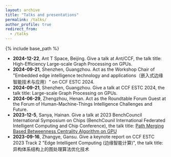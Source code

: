 ```yaml
---
layout: archive
title: "Talks and presentations"
permalink: /talks/
author_profile: true
redirect_from:
  - /talks
---
```


{% include base_path %}


- **2024-12-22**, Ant T Space, Beijing. Give a talk at Ant/CCF, the talk title: High-Efficiency Large-scale Graph Processing on GPUs.
- **2024-09-21**, Shenzhen, Guangzhou. Act as the Workshop Chair of "Embedded edge intelligence technology and applications（嵌入式边缘智能技术与应用）" on CCF ESTC 2024.
- **2024-09-21**, Shenzhen, Guangzhou. Give a talk at CCF ESTC 2024, the talk title: Large-scale Graph Processing on GPUs.
- **2024-06-29**, Zhengzhou, Henan. Act as the Roundtable Forum Guest at the Forum of Human-Machine-Things Intelligence Challenges and Future.
- **2023-12-5**, Sanya, Hainan. Give a talk at 2023 BenchCouncil International Symposium on Chips (BenchCounil International Federated Intelligent Computing and Chip Conference), the talk title: [Path Merging Based Betweenness Centrality Algorithm on GPU](https://www.benchcouncil.org/ficc2023/index.html#ConferenceList)
- **2023-09-16**, Zhangye, Gansu. Give a keynote report on CCF ESTC 2023 Track 2 "Edge Intelligent Computing (边缘智能计算)", the talk title: 异构体系结构上的图处理算法优化技术
